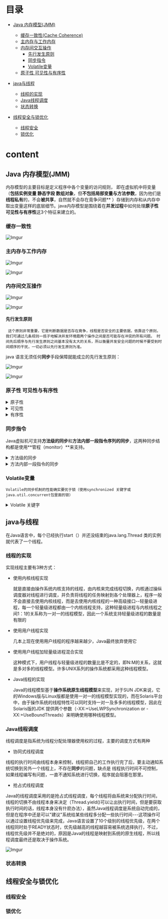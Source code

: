 
# 目录

* [Java 内存模型(JMM)](#Java-内存模型(JMM)])
 
  * [缓存一致性(Cache Coherence)](#缓存一致性)
  * [主内存与工作内存](#主内存与工作内存)
  * [内存间交互操作](#内存间交互操作)
    * [先行发生原则](#先行发生原则 ) 
    * [同步指令](#同步指令)
    * [Volatile变量](#Volatile变量)
  * [原子性 可见性与有序性](#原子性-可见性与有序性)
* [java与线程](#java与线程)
    * [线程的实现](#线程的实现)
    * [Java线程调度](#Java线程调度)
    * [状态转换](#状态转换)
* [线程安全与锁优化](#线程安全与锁优化)
    * [线程安全](#线程安全)
    * [锁优化](#锁优化)




# content
## Java 内存模型(JMM)

  内存模型的主要目标是定义程序中各个变量的访问规则， 即在虚拟机中将变量（**包括实例变量 静态字段 数组对象**，但**不包括局部变量与方法参数**，因为他们是**线程私有**的，不会**被共享**，自然就不会存在竟争问题** ）存储到内存和从内存中取出变量这样的底层细节。java内存模型是围绕着在**并发过程**中如何处理**原子性 可见性与有序性**这3个特征来建立的。
  
### 缓存一致性

  ![Imgur](https://farm8.staticflickr.com/7925/31554834957_33238aeec0_o.jpg)
  
### 主内存与工作内存

![Imgur](https://farm8.staticflickr.com/7879/45581772355_30774fdc23_o.jpg)

![Imgur](https://farm8.staticflickr.com/7877/44678081970_0eb2a370d7_o.jpg)
  
### 内存间交互操作  

![Imgur](https://farm8.staticflickr.com/7836/45581875385_c224d4edb8_o.jpg)

![Imgur](https://farm8.staticflickr.com/7924/44678163410_746dff130e_o.jpg)

#### 先行发生原则 
     这个原则非常重要，它是判断数据是否存在竟争，线程是否安全的主要依据，依靠这个原则，我们可通过几条规则一揽子地解决并发环境霞两个操作之间是否可能存在冲突的所有问题。 时间先后顺序与先行发生原则之间基本没有太大的关系，所以衡量并发安全问题的时候不要受到时间顺序的干扰，一切必须以先行发生原则为准。
     
   java 语言无须任何**同步**手段保障就能成立的先行发生原则：

 ![Imgur](https://farm5.staticflickr.com/4875/32630972158_c801bd768d_o.jpg)

 ![Imgur](https://farm8.staticflickr.com/7855/45591200675_022942d403_o.jpg)

### 原子性 可见性与有序性

 <details>
 <summary>原子性</summary>
 
    基本数据类型的访问操作（read load assign use store write）是具备原子性的,如果需要更大范围的原子性，Java虚拟机提供lock 和unlock操作，反映到Java代码中就是同步块--synchronized关键字，因此在synchronized块之间的操作也具备原子性。
    
 </details>
 
 <details>
 <summary>可见性</summary>
 
   可见性是指当一个线程修改了共享变量的值，其他线程能够立即得知这个修改。Java提供3个关键字实现可见性： **Volatile  Synchronized  final**,
 java 内存模型是通过在变量修改后将新值同步回**主内存**，在变量**读取前**从**主内存**刷新变量值这种依赖**主内存**作为传递媒介的方式来实现可见性的，不管是普通变量还是Volatile 变量都是如此，普通变量与Volatile 变量的区别是： Volatile 变量的特征规则保证了**新值能立即同步到主内存，以及每次使用前立即从主内存刷新**，因此 **Volatile 变量**保证了**多线程操作时变量的可见性**，而普通变量不能保证这一点。 synchronized 同步块提供的可见性是：**对一个变量执行unlock操作之前，必须先把此变量同步回主内存中（store write 操作）**， 而final 关键字的可见性是： 被final修饰的字段在构造器中一旦初始化完成，并构造器没有把“this”的引用传递出去（this引用逃逸是一件很危险的事，其他线程有可能通过这个引用访问到“初始化了一半”的对象）那在其他线程中就能看见final字段的值
 
 </details>
  
 <details>
 <summary>有序性</summary>
  
  java提供了Volatile和Synchronized两个关键字来保证线程之间操作的有序性。在从本线程内观察，所有的操作都是有序的，如果在一个线程中观察另一个线程，所有的操作都是无序的，即工作内存和主内存同步延迟。Volatile关键字本身就包含了禁止指令重排序， 而synchronized 则是由“一个变量在同一时刻只允许一条线程对其进行lock 操作”获的有序性。
  
 </details>

### 同步指令
   Java虚拟机可支持**方法级的同步**和**方法内部一段指令序列的同步**，这两种同步结构都是使用**管程（monitor）**来支持。
   
   <details>
   <summary>方法级的同步</summary>
  
   方法级的同步是隐式的，就是说无需通过字节码指令来控制，它实现在方法调用和返回操作中，从类文件中的方法常量池的方法结构中的acc_synchronized 访问标志得知方法是否声明为**同步**，  当方法调用时，调用指令将会检查该标志位，如果设置为同步，执行线程就要求先成功持有**管程**，然后才能执行方法，最后当方法完成（无论正常完成或非正常完成） 时释放管程，在方法执行期间，执行线程持有了管程，其他任何线程都无法再获得同一个管程，如果一个同步方法执行期间抛出异常，并在方法内部无法处理此异常，那麽  这同步方法所持有的管程将在异常抛到同步方法之外时自动释放。
   </details>
   
   <details>
   <summary>方法内部一段指令的同步</summary>
 
  同步一段指令通常是由Java语言中的SYNCHRONIZED语句块来表示，虚拟机中由monitorenter和monitorexit两条指令来支持synchronized关键字的操作。

  </details>
  
 ### Volatile变量 
    Volatile的同步机制的性能确实要优于锁（使用synchronized 关键字或 java.util.concurrent包里面的锁）
   <details>
   <summary>Volatile 关键字</summary>
 
   * Volatile变量的可见性
   
     当一个线程修改了volatile变量的值，其他线程能够立即得知这个修改，而普通变量不能做到这一点，普通变量的值在线程间传递需通过主内存来完成，
     
   * 禁止指令重排序优化
   
     volatile屏蔽指令重排序的语义在JDK1.5 版本中才完全修复，此前的JDK中即使将变量声明为volatile也不能完全避免重排序所导致的问题。
     
 ![Imgur](https://farm5.staticflickr.com/4863/32629568448_6618010cb6_o.jpg) 
 
   </details>
   
   
## java与线程   
   在Java语言中，每个已经执行start（）并还没结束的java.lang.Thread 类的实例就代表了一个线程。
   
### 线程的实现
   实现线程主要有3种方式： 
   
   * 使用内核线程实现  
   
     就是直接由操作系统内核支持的线程，由内核来完成线程切换，内核通过操纵调度器对线程进行调度，并负责将线程的任务映射到各个处理器上，程序一般不会直接去使用内核线程，而是去使用内核线程的一种高级接口--轻量级进程，每一个轻量级进程都由一个内核线程支持，这种轻量级进程与内核线程之间1：1的关系称为一对一的线程模型，因此一个系统支持轻量级进程的数量是有限的
     
   * 使用用户线程实现
   
      几本上现在使用用户线程的程序越来越少，Java最终放弃使用它
      
   * 使用用户线程加轻量级进程混合实现
   
      这种模式下，用户线程与轻量级进程的数量比是不定的，即N:M的关系，这就是多对多的线程模型。许多UNIX系列的操作系统都采用这种线程模型。
      
   * Java线程的实现
   
      Java的线程模型基于**操作系统原生线程模型**来实现，对于SUN JDK来说，它的Windows版与Linux版都是使用一对一的线程模型实现的，而在Solaris平台中，由于操作系统的线程特性可以同时支持一对一及多多的线程模型，因此在Solaris版的JDK 提供两个参数（-XX:+UseLWPSynchronization or -XX:+UseBoundThreads）来明确使用哪种线程模型。
   
### Java线程调度
   线程调度是指系统为线程分配处理器使用权的过程，主要的调度方式有两种
     
  * 协同式线程调度
     
   线程的执行时间由线程本身来控制，线程把自己的工作执行完了后，要主动通知系统切换到另外一个线程上，不存在**同步**的问题，缺点是 线程执行时间不可控制，如果线程编写有问题，一直不通知系统进行切换，程序就会阻塞在那里。
   
  * 抢占式线程调度
     
   Java的线程调度采用的是抢占式线程调度，每个线程将由系统来分配执行时间，线程的切换不由线程本身来决定（Thread.yield()可以让出执行时间，但是要获取执行时间的话，线程本身没有什麽办法），虽然Java线程调度是系统自动完成的，但是在程序中还是可以"建议"系统给某些线程多分配一些执行时间---这项操作可以通过设置线程优先级来完成，Java语言设置了10个级别的线程优先级，在两个线程同时处于READY状态时，优先级越高的线程越容易被系统选择执行，不过，线程优先级并不是绝对的，原因是Java的线程是映射到系统的原生线程，所以线程调度最终还是取决于操作系统。
   
  ![Imgur](https://farm5.staticflickr.com/4819/32635744118_878160059e_o.jpg) 

### 状态转换


## 线程安全与锁优化
### 线程安全
### 锁优化

